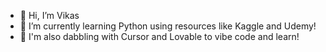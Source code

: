 - 👋 Hi, I’m Vikas
- 🐍 I’m currently learning Python using resources like Kaggle and Udemy!
- 🙊 I'm also dabbling with Cursor and Lovable to vibe code and learn!

<!---
oneto37/oneto37 is a ✨ special ✨ repository because its `README.md` (this file) appears on your GitHub profile.
You can click the Preview link to take a look at your changes.
--->
